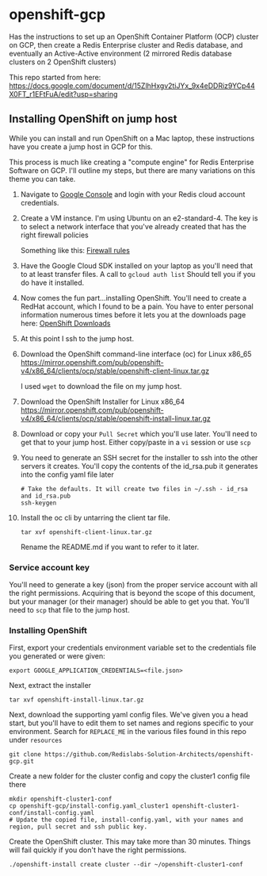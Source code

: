 # openshift-gcp 
Has the instructions to set up an OpenShift Container Platform (OCP) cluster on GCP, then create a Redis Enterprise cluster and Redis database, 
and eventually an Active-Active environment (2 mirrored Redis database clusters on 2 OpenShift clusters)

This repo started from here: https://docs.google.com/document/d/15ZlhHxgv2tiJYx_9x4eDDRiz9YCp44X0FT_r1EFtFuA/edit?usp=sharing

## Installing OpenShift on jump host
While you can install and run OpenShift on a Mac laptop, these instructions have you create a jump host in GCP for this.

This process is much like creating a "compute engine" for Redis Enterprise Software on GCP. I'll outline my steps, but
there are many variations on this theme you can take.

1. Navigate to [Google Console](https://console.google.com) and login with your Redis cloud account credentials.

2. Create a VM instance. I'm using Ubuntu on an e2-standard-4. The key is to select a network interface that you've already created that has the right firewall policies
        
    Something like this: [Firewall rules](./resources/firewall-rules.png)
3. Have the Google Cloud SDK installed on your laptop as you'll need that to at least transfer files. A call to
    `gcloud auth list`
    Should tell you if you do have it installed.
4. Now comes the fun part...installing OpenShift. You'll need to create a RedHat account, which I found to be a pain. You have to enter personal information numerous times before it lets you at the downloads page here:
    [OpenShift Downloads](https://console.redhat.com/openshift/downloads)
5. At this point I ssh to the jump host.
6. Download the OpenShift command-line interface (oc) for Linux x86_65 https://mirror.openshift.com/pub/openshift-v4/x86_64/clients/ocp/stable/openshift-client-linux.tar.gz
    
    I used `wget` to download the file on my jump host.
7. Download the OpenShift Installer for Linux x86_64 https://mirror.openshift.com/pub/openshift-v4/x86_64/clients/ocp/stable/openshift-install-linux.tar.gz
8. Download or copy your `Pull Secret` which you'll use later. You'll need to get that to your jump host. Either copy/paste in a `vi` session or use `scp`
9. You need to generate an SSH secret for the installer to ssh into the other servers it creates. You'll copy the contents of the id_rsa.pub it generates into the config yaml file later
   ```
   # Take the defaults. It will create two files in ~/.ssh - id_rsa and id_rsa.pub
   ssh-keygen
   ```
10. Install the oc cli by untarring the client tar file.

    ```
    tar xvf openshift-client-linux.tar.gz
    ```
     Rename the README.md if you want to refer to it later.

### Service account key
You'll need to generate a key (json) from the proper service account with all the right permissions. 
Acquiring that is beyond the scope of this document, but your manager (or their manager) should be able to get you that.
You'll need to `scp` that file to the jump host.

### Installing OpenShift
First, export your credentials environment variable set to the credentials file you generated or were given:
```
export GOOGLE_APPLICATION_CREDENTIALS=<file.json>
```
Next, extract the installer
```
tar xvf openshift-install-linux.tar.gz
```
Next, download the supporting yaml config files. We've given you a head start, but you'll have to edit them to set
names and regions specific to your environment. Search for `REPLACE_ME` in the various files found in this repo under `resources`
```
git clone https://github.com/Redislabs-Solution-Architects/openshift-gcp.git
```

Create a new folder for the cluster config and copy the cluster1 config file there
```
mkdir openshift-cluster1-conf
cp openshift-gcp/install-config.yaml_cluster1 openshift-cluster1-conf/install-config.yaml
# Update the copied file, install-config.yaml, with your names and region, pull secret and ssh public key.
```

Create the OpenShift cluster. This may take more than 30 minutes. Things will fail quickly if you don't have the right permissions.
```
./openshift-install create cluster --dir ~/openshift-cluster1-conf
```
